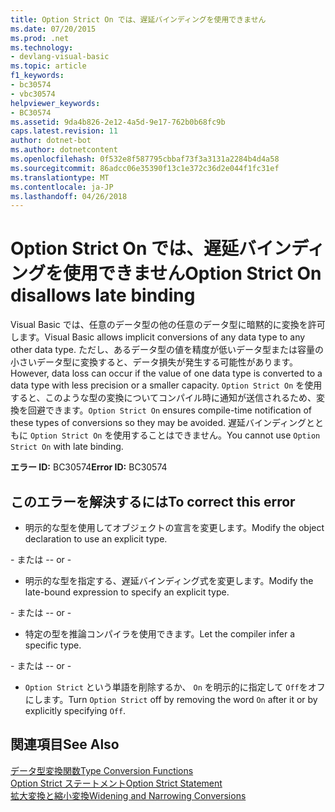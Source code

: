 ```yaml
---
title: Option Strict On では、遅延バインディングを使用できません
ms.date: 07/20/2015
ms.prod: .net
ms.technology:
- devlang-visual-basic
ms.topic: article
f1_keywords:
- bc30574
- vbc30574
helpviewer_keywords:
- BC30574
ms.assetid: 9da4b826-2e12-4a5d-9e17-762b0b68fc9b
caps.latest.revision: 11
author: dotnet-bot
ms.author: dotnetcontent
ms.openlocfilehash: 0f532e8f587795cbbaf73f3a3131a2284b4d4a58
ms.sourcegitcommit: 86adcc06e35390f13c1e372c36d2e044f1fc31ef
ms.translationtype: MT
ms.contentlocale: ja-JP
ms.lasthandoff: 04/26/2018
---
```

# <a name="option-strict-on-disallows-late-binding"></a><span data-ttu-id="0424e-102">Option Strict On では、遅延バインディングを使用できません</span><span class="sxs-lookup"><span data-stu-id="0424e-102">Option Strict On disallows late binding</span></span>
<span data-ttu-id="0424e-103">Visual Basic では、任意のデータ型の他の任意のデータ型に暗黙的に変換を許可します。</span><span class="sxs-lookup"><span data-stu-id="0424e-103">Visual Basic allows implicit conversions of any data type to any other data type.</span></span> <span data-ttu-id="0424e-104">ただし、あるデータ型の値を精度が低いデータ型または容量の小さいデータ型に変換すると、データ損失が発生する可能性があります。</span><span class="sxs-lookup"><span data-stu-id="0424e-104">However, data loss can occur if the value of one data type is converted to a data type with less precision or a smaller capacity.</span></span> <span data-ttu-id="0424e-105">`Option Strict On` を使用すると、このような型の変換についてコンパイル時に通知が送信されるため、変換を回避できます。</span><span class="sxs-lookup"><span data-stu-id="0424e-105">`Option Strict On` ensures compile-time notification of these types of conversions so they may be avoided.</span></span> <span data-ttu-id="0424e-106">遅延バインディングとともに `Option Strict On` を使用することはできません。</span><span class="sxs-lookup"><span data-stu-id="0424e-106">You cannot use `Option Strict On` with late binding.</span></span>  

 <span data-ttu-id="0424e-107">**エラー ID:** BC30574</span><span class="sxs-lookup"><span data-stu-id="0424e-107">**Error ID:** BC30574</span></span>  
  
## <a name="to-correct-this-error"></a><span data-ttu-id="0424e-108">このエラーを解決するには</span><span class="sxs-lookup"><span data-stu-id="0424e-108">To correct this error</span></span>  
  
-   <span data-ttu-id="0424e-109">明示的な型を使用してオブジェクトの宣言を変更します。</span><span class="sxs-lookup"><span data-stu-id="0424e-109">Modify the object declaration to use an explicit type.</span></span>  
  
 <span data-ttu-id="0424e-110">\- または -</span><span class="sxs-lookup"><span data-stu-id="0424e-110">\- or -</span></span>  
  
-   <span data-ttu-id="0424e-111">明示的な型を指定する、遅延バインディング式を変更します。</span><span class="sxs-lookup"><span data-stu-id="0424e-111">Modify the late-bound expression to specify an explicit type.</span></span>  
  
 <span data-ttu-id="0424e-112">\- または -</span><span class="sxs-lookup"><span data-stu-id="0424e-112">\- or -</span></span>  
  
-   <span data-ttu-id="0424e-113">特定の型を推論コンパイラを使用できます。</span><span class="sxs-lookup"><span data-stu-id="0424e-113">Let the compiler infer a specific type.</span></span>  
  
 <span data-ttu-id="0424e-114">\- または -</span><span class="sxs-lookup"><span data-stu-id="0424e-114">\- or -</span></span>  
  
-   <span data-ttu-id="0424e-115">`Option Strict` という単語を削除するか、 `On` を明示的に指定して `Off`をオフにします。</span><span class="sxs-lookup"><span data-stu-id="0424e-115">Turn `Option Strict` off by removing the word `On` after it or by explicitly specifying `Off`.</span></span>  
  
## <a name="see-also"></a><span data-ttu-id="0424e-116">関連項目</span><span class="sxs-lookup"><span data-stu-id="0424e-116">See Also</span></span>  
 [<span data-ttu-id="0424e-117">データ型変換関数</span><span class="sxs-lookup"><span data-stu-id="0424e-117">Type Conversion Functions</span></span>](../../visual-basic/language-reference/functions/type-conversion-functions.md)  
 [<span data-ttu-id="0424e-118">Option Strict ステートメント</span><span class="sxs-lookup"><span data-stu-id="0424e-118">Option Strict Statement</span></span>](../../visual-basic/language-reference/statements/option-strict-statement.md)  
 [<span data-ttu-id="0424e-119">拡大変換と縮小変換</span><span class="sxs-lookup"><span data-stu-id="0424e-119">Widening and Narrowing Conversions</span></span>](../../visual-basic/programming-guide/language-features/data-types/widening-and-narrowing-conversions.md)
